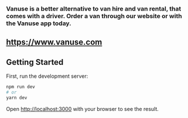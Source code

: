 ### Vanuse is a better alternative to van hire and van rental, that comes with a driver. Order a van through our website or with the Vanuse app today.
## https://www.vanuse.com

## Getting Started 
 
First, run the development server: 

```bash 
npm run dev 
# or
yarn dev
```

Open [http://localhost:3000](http://localhost:3000) with your browser to see the result.

